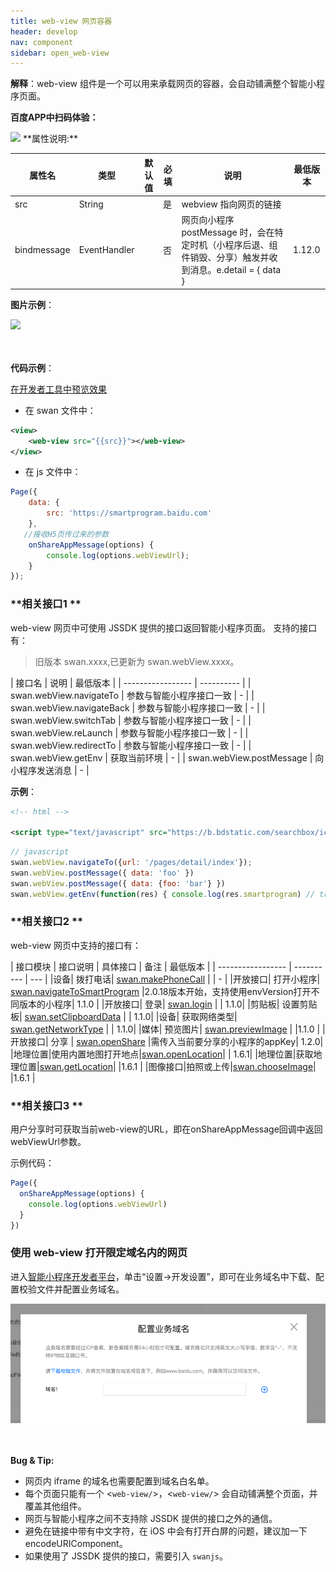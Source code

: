 ```yaml
---
title: web-view 网页容器
header: develop
nav: component
sidebar: open_web-view
---
```





**解释**：web-view 组件是一个可以用来承载网页的容器，会自动铺满整个智能小程序页面。

**百度APP中扫码体验：**

<img src="https://b.bdstatic.com/miniapp/assets/images/doc_demo/webview.png"  class="demo-qrcode-image" />
**属性说明:**

| 属性名 | 类型     | 默认值  |必填| 说明 | 最低版本              |
| --- | ------ | ---- | ---- |---- |---- |
| src | String |  | 是 |webview 指向网页的链接 | |
|bindmessage|EventHandler| | 否 |网页向小程序 postMessage 时，会在特定时机（小程序后退、组件销毁、分享）触发并收到消息。e.detail = { data }|1.12.0|


**图片示例**：

<div class="m-doc-custom-examples">
    <div class="m-doc-custom-examples-correct">
        <img src="https://b.bdstatic.com/miniapp/images/web-view.jpeg">
    </div>
    <div class="m-doc-custom-examples-correct">
        <img src=" ">
    </div>
    <div class="m-doc-custom-examples-correct">
        <img src=" ">
    </div>     
</div>

**代码示例**：

<a href="swanide://fragment/a72d09c94460f8960e5003020b7ba9fc1565510747924" title="在开发者工具中预览效果" target="_self">在开发者工具中预览效果</a>

* 在 swan 文件中：

```xml
<view>
    <web-view src="{{src}}"></web-view>
</view>

```
* 在 js 文件中：

```js
Page({
    data: {
        src: 'https://smartprogram.baidu.com'
    },
   //接收H5页传过来的参数
    onShareAppMessage(options) {
        console.log(options.webViewUrl);
    }
});
```

### **相关接口1 **

web-view 网页中可使用 JSSDK 提供的接口返回智能小程序页面。 支持的接口有：

> 旧版本 swan.xxxx,已更新为 swan.webView.xxxx。

| 接口名               | 说明         | 最低版本 |
| ----------------- | ---------- | 
| swan.webView.navigateTo   | 参数与智能小程序接口一致 | - |
| swan.webView.navigateBack | 参数与智能小程序接口一致 | - |
| swan.webView.switchTab    | 参数与智能小程序接口一致 | - |
| swan.webView.reLaunch     | 参数与智能小程序接口一致 | - |
| swan.webView.redirectTo   | 参数与智能小程序接口一致 | - |
| swan.webView.getEnv   | 获取当前环境 | - |
| swan.webView.postMessage   | 向小程序发送消息 | - |

**示例**：

```xml
<!-- html -->

<script type="text/javascript" src="https://b.bdstatic.com/searchbox/icms/searchbox/js/swan-2.0.18.js"></script>
```

```javascript
// javascript
swan.webView.navigateTo({url: '/pages/detail/index'});
swan.webView.postMessage({ data: 'foo' })
swan.webView.postMessage({ data: {foo: 'bar'} })
swan.webView.getEnv(function(res) { console.log(res.smartprogram) // true })
```


### **相关接口2 **

web-view 网页中支持的接口有：


| 接口模块               | 接口说明         | 具体接口  | 备注 | 最低版本 |
| ----------------- | ---------- | --- |
|设备| 拨打电话| <a href="https://smartprogram.baidu.com/docs/develop/api/device_call/#makePhoneCall/">swan.makePhoneCall</a> | | - |
|开放接口| 打开小程序| <a href="https://smartprogram.baidu.com/docs/develop/api/open_smartprogram/#navigateToSmartProgram/">swan.navigateToSmartProgram</a> |2.0.18版本开始，支持使用envVersion打开不同版本的小程序| 1.1.0 |
|开放接口| 登录| <a href="https://smartprogram.baidu.com/docs/develop/api/open_log/#login/">swan.login</a> | | 1.1.0|
|剪贴板| 设置剪贴板| <a href="https://smartprogram.baidu.com/docs/develop/api/device_clipboard/#setClipboardData/">swan.setClipboardData</a> | | 1.1.0|
|设备| 获取网络类型| <a href="https://smartprogram.baidu.com/docs/develop/api/device_network/#getNetworkType/">swan.getNetworkType</a> | | 1.1.0|
|媒体| 预览图片| <a href="https://smartprogram.baidu.com/docs/develop/api/media_image/#previewImage/">swan.previewImage</a> | |1.1.0 |
|开放接口| 分享 | <a href="https://smartprogram.baidu.com/docs/develop/api/open_share/#openShare/">swan.openShare</a> |需传入当前要分享的小程序的appKey| 1.2.0|
|地理位置|使用内置地图打开地点|<a href="https://smartprogram.baidu.com/docs/develop/api/location_open/">swan.openLocation</a>| | 1.6.1|
|地理位置|获取地理位置|<a href="https://smartprogram.baidu.com/docs/develop/api/location_get/#getLocation/">swan.getLocation<a>| |1.6.1 |
|图像接口|拍照或上传|<a href="https://smartprogram.baidu.com/docs/develop/api/media_image/#chooseImage/">swan.chooseImage</a>| |1.6.1 |

### **相关接口3 **

用户分享时可获取当前web-view的URL，即在onShareAppMessage回调中返回webViewUrl参数。

示例代码：

```javascript
Page({
  onShareAppMessage(options) {
    console.log(options.webViewUrl)
  }
})
```



### 使用 web-view 打开限定域名内的网页

进入<a href="https://smartprogram.baidu.com/developer/index.html">智能小程序开发者平台</a>，单击“设置->开发设置”，即可在业务域名中下载、配置校验文件并配置业务域名。


<div class="m-doc-custom-examples">
    <div class="m-doc-custom-examples-correct">
        <img src="../../../img/component/webview.png">
    </div>
    <div class="m-doc-custom-examples-correct">
        <img src=" ">
    </div>
    <div class="m-doc-custom-examples-correct">
        <img src=" ">
    </div>
</div>

**Bug & Tip:**

* 网页内 iframe 的域名也需要配置到域名白名单。
* 每个页面只能有一个 <`web-view/`>，<`web-view/`> 会自动铺满整个页面，并覆盖其他组件。
* 网页与智能小程序之间不支持除 JSSDK 提供的接口之外的通信。
* 避免在链接中带有中文字符，在 iOS 中会有打开白屏的问题，建议加一下 encodeURIComponent。
* 如果使用了 JSSDK 提供的接口，需要引入 `swanjs`。
